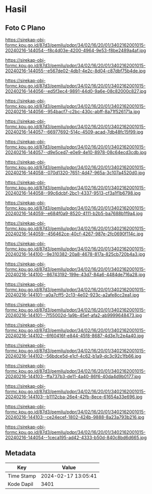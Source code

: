 # Hasil

## Foto C Plano

https://sirekap-obj-formc.kpu.go.id/87d3/pemilu/pdpr/34/02/16/20/01/3402162001015-20240216-144054--f8c4d03e-4200-4964-9e53-f8be2489a4af.jpg

https://sirekap-obj-formc.kpu.go.id/87d3/pemilu/pdpr/34/02/16/20/01/3402162001015-20240216-144055--e567de02-4db1-4e2c-8d04-c87dbf75b4de.jpg

https://sirekap-obj-formc.kpu.go.id/87d3/pemilu/pdpr/34/02/16/20/01/3402162001015-20240216-144056--ed5f3ec4-9891-44d0-9a6e-08c82000c827.jpg

https://sirekap-obj-formc.kpu.go.id/87d3/pemilu/pdpr/34/02/16/20/01/3402162001015-20240216-144056--954bacf7-c2bc-430c-abff-8a71f526171a.jpg

https://sirekap-obj-formc.kpu.go.id/87d3/pemilu/pdpr/34/02/16/20/01/3402162001015-20240216-144057--66977692-514c-4509-acad-7db48fc15f99.jpg

https://sirekap-obj-formc.kpu.go.id/87d3/pemilu/pdpr/34/02/16/20/01/3402162001015-20240216-144057--d9e5ced7-e0e9-4e10-8978-08c64ecd3cdb.jpg

https://sirekap-obj-formc.kpu.go.id/87d3/pemilu/pdpr/34/02/16/20/01/3402162001015-20240216-144058--070d1320-7651-4d47-965a-3c107a4520d0.jpg

https://sirekap-obj-formc.kpu.go.id/87d3/pemilu/pdpr/34/02/16/20/01/3402162001015-20240216-144058--99c6dcbf-2bc1-4337-9513-cf3a1f1b6798.jpg

https://sirekap-obj-formc.kpu.go.id/87d3/pemilu/pdpr/34/02/16/20/01/3402162001015-20240216-144059--e684f0a9-8520-4111-b2b5-ba7688b1f9a4.jpg

https://sirekap-obj-formc.kpu.go.id/87d3/pemilu/pdpr/34/02/16/20/01/3402162001015-20240216-144059--456462ce-40cf-4267-987e-2fc0690f114c.jpg

https://sirekap-obj-formc.kpu.go.id/87d3/pemilu/pdpr/34/02/16/20/01/3402162001015-20240216-144100--9e310382-20a8-4678-817a-825cb720b4a3.jpg

https://sirekap-obj-formc.kpu.go.id/87d3/pemilu/pdpr/34/02/16/20/01/3402162001015-20240216-144100--86743192-199e-43d7-84a6-4484de716a28.jpg

https://sirekap-obj-formc.kpu.go.id/87d3/pemilu/pdpr/34/02/16/20/01/3402162001015-20240216-144101--a0a7cff5-2c13-4e02-923c-a2afe8cc2ea1.jpg

https://sirekap-obj-formc.kpu.go.id/87d3/pemilu/pdpr/34/02/16/20/01/3402162001015-20240216-144101--7f55002d-1a9b-45ef-afa2-ab9999648473.jpg

https://sirekap-obj-formc.kpu.go.id/87d3/pemilu/pdpr/34/02/16/20/01/3402162001015-20240216-144102--6f60416f-e844-45f8-8687-4d3e7c2e4a40.jpg

https://sirekap-obj-formc.kpu.go.id/87d3/pemilu/pdpr/34/02/16/20/01/3402162001015-20240216-144102--56bdce5d-e1cf-4c62-b1a9-dc3c92c1fb66.jpg

https://sirekap-obj-formc.kpu.go.id/87d3/pemilu/pdpr/34/02/16/20/01/3402162001015-20240216-144103--ffa737b3-de11-4a40-86f6-40da4d9b0177.jpg

https://sirekap-obj-formc.kpu.go.id/87d3/pemilu/pdpr/34/02/16/20/01/3402162001015-20240216-144103--b1112cba-26e4-42fb-8ece-61654a33e696.jpg

https://sirekap-obj-formc.kpu.go.id/87d3/pemilu/pdpr/34/02/16/20/01/3402162001015-20240216-144103--ce24ecef-1802-424b-9888-8a23a793b216.jpg

https://sirekap-obj-formc.kpu.go.id/87d3/pemilu/pdpr/34/02/16/20/01/3402162001015-20240216-144054--1ceca195-ad42-4333-b50d-840c8bd6d665.jpg


## Metadata

| Key        | Value               |
| ---------- | ------------------- |
| Time Stamp | 2024-02-17 13:05:41 |
| Kode Dapil | 3401                |



